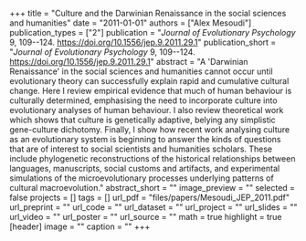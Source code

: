 +++
title = "Culture and the Darwinian Renaissance in the social sciences and humanities"
date = "2011-01-01"
authors = ["Alex Mesoudi"]
publication_types = ["2"]
publication = "_Journal of Evolutionary Psychology_ 9, 109--124. https://doi.org/10.1556/jep.9.2011.29.1"
publication_short = "_Journal of Evolutionary Psychology_ 9, 109--124. https://doi.org/10.1556/jep.9.2011.29.1"
abstract = "A 'Darwinian Renaissance' in the social sciences and humanities cannot occur until evolutionary theory can successfully explain rapid and cumulative cultural change. Here I review empirical evidence that much of human behaviour is culturally determined, emphasising the need to incorporate culture into evolutionary analyses of human behaviour. I also review theoretical work which shows that culture is genetically adaptive, belying any simplistic gene-culture dichotomy. Finally, I show how recent work analysing culture as an evolutionary system is beginning to answer the kinds of questions that are of interest to social scientists and humanities scholars. These include phylogenetic reconstructions of the historical relationships between languages, manuscripts, social customs and artifacts, and experimental simulations of the microevolutionary processes underlying patterns of cultural macroevolution."
abstract_short = ""
image_preview = ""
selected = false
projects = []
tags = []
url_pdf = "files/papers/Mesoudi_JEP_2011.pdf"
url_preprint = ""
url_code = ""
url_dataset = ""
url_project = ""
url_slides = ""
url_video = ""
url_poster = ""
url_source = ""
math = true
highlight = true
[header]
image = ""
caption = ""
+++
